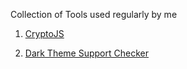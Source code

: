 Collection of Tools used regularly by me

1. [CryptoJS](https://baijudodhia.github.io/tools/crypto)

2. [Dark Theme Support Checker](https://baijudodhia.github.io/tools/theme-support-checker)
